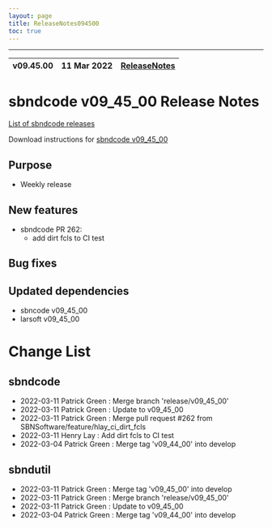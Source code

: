 ```yaml
---
layout: page
title: ReleaseNotes094500
toc: true
---
```


-----------------------------------------------------------------------------
| v09.45.00 | 11 Mar 2022 | [ReleaseNotes](ReleaseNotes094500.html) |
| --- | --- | --- |



sbndcode v09_45_00 Release Notes
=======================================================================================

[List of sbndcode releases](List_of_SBND_code_releases.html)

Download instructions for [sbndcode v09_45_00](http://scisoft.fnal.gov/scisoft/bundles/sbnd/v09_45_00/sbndcode-v09_45_00.html)

Purpose
---------------------------------------------------

* Weekly release

New features
---------------------------------------------------

* sbndcode PR 262:
  * add dirt fcls to CI test

Bug fixes
---------------------------------------------------

Updated dependencies
---------------------------------------------------

* sbncode v09_45_00
* larsoft v09_45_00

Change List
==========================================

sbndcode
---------------------------------------------------

* 2022-03-11  Patrick Green : Merge branch 'release/v09_45_00'
* 2022-03-11  Patrick Green : Update to v09_45_00
* 2022-03-11  Patrick Green : Merge pull request #262 from SBNSoftware/feature/hlay_ci_dirt_fcls
* 2022-03-11  Henry Lay : Add dirt fcls to CI test
* 2022-03-04  Patrick Green : Merge tag 'v09_44_00' into develop

sbndutil
---------------------------------------------------

* 2022-03-11  Patrick Green : Merge tag 'v09_45_00' into develop
* 2022-03-11  Patrick Green : Merge branch 'release/v09_45_00'
* 2022-03-11  Patrick Green : Update to v09_45_00
* 2022-03-04  Patrick Green : Merge tag 'v09_44_00' into develop
